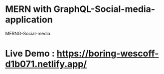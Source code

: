 # MERN with GraphQL-Social-media-application
 MERNG-Social-media


# Live Demo : https://boring-wescoff-d1b071.netlify.app/
